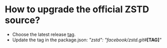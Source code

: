 # How to upgrade the official ZSTD source?

- Choose the latest release [tag](https://github.com/facebook/zstd/tags).
- Update the tag in the package.json: _"zstd": "facebook/zstd.git#_**[TAG]**_"_
